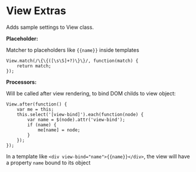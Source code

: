 # View Extras

Adds sample settings to View class.


**Placeholder:**

Matcher to placeholders like `{{name}}` inside templates
```
View.match(/\{\{([\s\S]+?)\}\}/, function(match) {
	return match;
});
```

**Processors:**

Will be called after view rendering, to bind DOM childs to view object:

```
View.after(function() {
	var me = this;
	this.select('[view-bind]').each(function(node) {
		var name = $(node).attr('view-bind');
		if (name) {
			me[name] = node;
		}
	});
});
```

In a template like `<div view-bind="name">{{name}}</div>`, the view will have a property `name` bound to its object